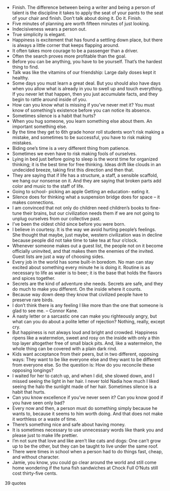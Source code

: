  - Finish. The difference between being a writer and being a person of talent is the discipline it takes to apply the seat of your pants to the seat of your chair and finish. Don’t talk about doing it. Do it. Finish.
 - Five minutes of planning are worth fifteen minutes of just looking.
 - Indecisiveness wears a person out.
 - True simplicity is elegant.
 - Happiness is excitement that has found a settling down place, but there is always a little corner that keeps flapping around.
 - It often takes more courage to be a passenger than a driver.
 - Often the search proves more profitable than the goal.
 - Before you can be anything, you have to be yourself. That’s the hardest thing to find.
 - Talk was like the vitamins of our friendship: Large daily doses kept it healthy.
 - Some days you must learn a great deal. But you should also have days when you allow what is already in you to swell up and touch everything. If you never let that happen, then you just accumulate facts, and they begin to rattle around inside of you.
 - How can you know what is missing if you’ve never met it? You must know of something’s existence before you can notice its absence.
 - Sometimes silence is a habit that hurts?
 - When you hug someone, you learn something else about them. An important something else.
 - By the time they get to 6th grade honor roll students won’t risk making a mistake, and sometimes to be successful, you have to risk making mistakes.
 - Biding one’s time is a very different thing from patience.
 - Sometimes we even have to risk making fools of ourselves.
 - Lying in bed just before going to sleep is the worst time for organized thinking; it is the best time for free thinking. Ideas drift like clouds in an undecided breeze, taking first this direction and then that.
 - They are saying that if life has a structure, a staff, a sensible scaffold, we hang our nonsense on it. And they are saying that broken parts add color and music to the staff of life.
 - Going to school- picking an apple Getting an education- eating it.
 - Silence does for thinking what a suspension bridge does for space – it makes connections.
 - I am convinced that not only do children need children’s books to fine-tune their brains, but our civilization needs them if we are not going to unplug ourselves from our collective past.
 - I’ve been the oldest child since before you were born.
 - I believe in courtesy. It is the way we avoid hurting people’s feelings. She thought that maybe, just maybe, western civilization was in decline because people did not take time to take tea at four o’clock.
 - Whenever someone makes out a guest list, the people not on it become officially uninvited, and that makes them the enemies of the invited. Guest lists are just a way of choosing sides.
 - Every job in the world has some built-in boredom. No man can stay excited about something every minute he is doing it. Routine is as necessary to life as water is to beer; it is the base that holds the flavors and spices together.
 - Secrets are the kind of adventure she needs. Secrets are safe, and they do much to make you different. On the inside where it counts.
 - Because way down deep they know that civilized people have to preserve rare birds.
 - I don’t think there is any feeling I like more than the one that someone is glad to see me. – Connor Kane.
 - A nasty letter or a sarcastic one can make you righteously angry, but what can you do about a polite letter of rejection? Nothing, really, except cry.
 - But happiness is not always loud and bright and crowded. Happiness ripens like a watermelon, sweet and rosy on the inside with only a thin top layer altogether free of small black pits. And, like a watermelon, the whole thing can be covered with a plain dark rind.
 - Kids want acceptance from their peers, but in two different, opposing ways: They want to be like everyone else and they want to be different from everyone else. So the question is: How do you reconcile these opposing longings?
 - I waited for her to catch up, and when I did, she slowed down, and I missed seeing the light in her hair. I never told Nadia how much I liked seeing the halo the sunlight made of her hair. Sometimes silence is a habit that hurts.
 - Can you know excellence if you’ve never seen it? Can you know good if you have seen only bad?
 - Every now and then, a person must do something simply because he wants to, because it seems to him worth doing. And that does not make it worthless or a waste of time.
 - There’s something nice and safe about having money.
 - It is sometimes necessary to use unnecessary words like thank you and please just to make life prettier.
 - I’m not sure that love and like aren’t like cats and dogs: One can’t grow up to be the other, but they can be taught to live under the same roof.
 - There were times in school when a person had to do things fast, cheap, and without character.
 - Jamie, you know, you could go clear around the world and still come home wondering if the tuna fish sandwiches at Chock Full O’Nuts still cost thirty-five cents.

39 quotes